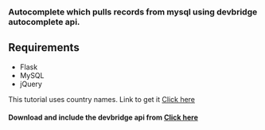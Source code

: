 ### Autocomplete which pulls records from mysql using **devbridge** autocomplete api.

## Requirements
* Flask
* MySQL
* jQuery

This tutorial uses country names. 
Link to get it [Click here](https://github.com/bharathirasa/demo/blob/master/mysql-country-list-codes.sql)

#### Download and include the devbridge api from [Click here](https://www.devbridge.com/sourcery/components/jquery-autocomplete/)
